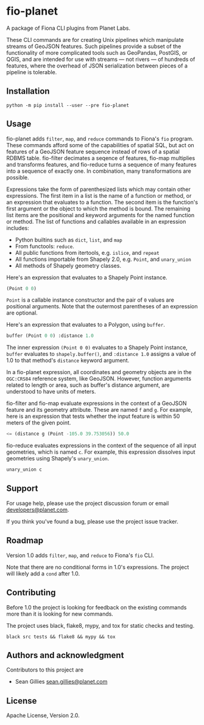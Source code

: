 fio-planet
==========

A package of Fiona CLI plugins from Planet Labs.

These CLI commands are for creating Unix pipelines which manipulate streams of
GeoJSON features. Such pipelines provide a subset of the functionality of more
complicated tools such as GeoPandas, PostGIS, or QGIS, and are intended for use
with streams — not rivers — of hundreds of features, where the overhead of JSON
serialization between pieces of a pipeline is tolerable.

Installation
------------

```
python -m pip install --user --pre fio-planet
```

Usage
-----

fio-planet adds `filter`, `map`, and `reduce` commands to Fiona's `fio`
program. These commands afford some of the capabilities of spatial SQL, but act
on features of a GeoJSON feature sequence instead of rows of a spatial RDBMS
table.  fio-filter decimates a seqence of features, fio-map multiplies and
transforms features, and fio-reduce turns a sequence of many features into a
sequence of exactly one.  In combination, many transformations are possible.

Expressions take the form of parenthesized lists which may contain other
expressions. The first item in a list is the name of a function or method, or
an expression that evaluates to a function. The second item is the function's
first argument or the object to which the method is bound. The remaining list
items are the positional and keyword arguments for the named function or
method. The list of functions and callables available in an expression
includes:

* Python builtins such as `dict`, `list`, and `map`
* From functools: `reduce`.
* All public functions from itertools, e.g. `islice`, and `repeat`
* All functions importable from Shapely 2.0, e.g. `Point`, and
  `unary_union`
* All methods of Shapely geometry classes.

Here's an expression that evaluates to a Shapely Point instance.

```lisp
(Point 0 0)
```

`Point` is a callable instance constructor and the pair of `0` values are
positional arguments. Note that the outermost parentheses of an expression are
optional.

Here's an expression that evaluates to a Polygon, using `buffer`.

```lisp
buffer (Point 0 0) :distance 1.0
```

The inner expression `(Point 0 0)` evaluates to a Shapely Point instance,
`buffer` evaluates to `shapely.buffer()`, and `:distance 1.0` assigns a value
of 1.0 to that method's `distance` keyword argument.

In a fio-planet expression, all coordinates and geometry objects are in the
`OGC:CRS84` reference system, like GeoJSON. However, function arguments related
to length or area, such as buffer's distance argument, are understood to have
units of meters.

fio-filter and fio-map evaluate expressions in the context of a GeoJSON feature
and its geometry attribute. These are named `f` and `g`. For example, here is
an expression that tests whether the input feature is within 50 meters of the
given point.

```lisp
<= (distance g (Point -105.0 39.753056)) 50.0
```

fio-reduce evaluates expressions in the context of the sequence of all input
geometries, which is named `c`. For example, this expression dissolves input
geometries using Shapely's `unary_union`.

```lisp
unary_union c
```

Support
-------

For usage help, please use the project discussion forum or email
developers@planet.com.

If you think you've found a bug, please use the project issue tracker.

Roadmap
-------

Version 1.0 adds `filter`, `map`, and `reduce` to Fiona's `fio` CLI.

Note that there are no conditional forms in 1.0's expressions. The project will
likely add a `cond` after 1.0.

Contributing
------------

Before 1.0  the project is looking for feedback on the existing commands more
than it is looking for new commands.

The project uses black, flake8, mypy, and tox for static checks
and testing.

```
black src tests && flake8 && mypy && tox
```

Authors and acknowledgment
--------------------------

Contributors to this project are

* Sean Gillies <sean.gillies@planet.com>

License
-------

Apache License, Version 2.0.

